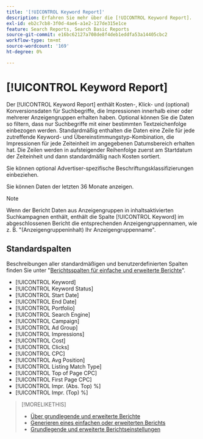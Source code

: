 ```yaml
---
title: '[!UICONTROL Keyword Report]'
description: Erfahren Sie mehr über die [!UICONTROL Keyword Report].
exl-id: eb2c7cb8-3f0d-4ae6-a1e2-127de315e1ce
feature: Search Reports, Search Basic Reports
source-git-commit: e16bc62127a708de8f4deb1eddfa53a14405cbc2
workflow-type: tm+mt
source-wordcount: '169'
ht-degree: 0%

---
```


# [!UICONTROL Keyword Report]

Der [!UICONTROL Keyword Report] enthält Kosten-, Klick- und (optional) Konversionsdaten für Suchbegriffe, die Impressionen innerhalb einer oder mehrerer Anzeigengruppen erhalten haben. Optional können Sie die Daten so filtern, dass nur Suchbegriffe mit einer bestimmten Textzeichenfolge einbezogen werden. Standardmäßig enthalten die Daten eine Zeile für jede zutreffende Keyword- und Übereinstimmungstyp-Kombination, die Impressionen für jede Zeiteinheit im angegebenen Datumsbereich erhalten hat. Die Zeilen werden in aufsteigender Reihenfolge zuerst am Startdatum der Zeiteinheit und dann standardmäßig nach Kosten sortiert.

Sie können optional Advertiser-spezifische Beschriftungsklassifizierungen einbeziehen.

Sie können Daten der letzten 36 Monate anzeigen.

>[!NOTE]
>
>Wenn der Bericht Daten aus Anzeigengruppen in inhaltsaktivierten Suchkampagnen enthält, enthält die Spalte [!UICONTROL Keyword] im abgeschlossenen Bericht die entsprechenden Anzeigengruppennamen, wie z. B. &quot;(Anzeigengruppeninhalt) Ihr Anzeigengruppenname&quot;.

## Standardspalten

Beschreibungen aller standardmäßigen und benutzerdefinierten Spalten finden Sie unter &quot;[Berichtsspalten für einfache und erweiterte Berichte](basic-advanced-report-columns.md)&quot;.

* [!UICONTROL Keyword]
* [!UICONTROL Keyword Status]
* [!UICONTROL Start Date]
* [!UICONTROL End Date]
* [!UICONTROL Portfolio]
* [!UICONTROL Search Engine]
* [!UICONTROL Campaign]
* [!UICONTROL Ad Group]
* [!UICONTROL Impressions]
* [!UICONTROL Cost]
* [!UICONTROL Clicks]
* [!UICONTROL CPC]
* [!UICONTROL Avg Position]
* [!UICONTROL Listing Match Type]
* [!UICONTROL Top of Page CPC]
* [!UICONTROL First Page CPC]
* [!UICONTROL Impr. (Abs. Top) %]
* [!UICONTROL Impr. (Top) %]

>[!MORELIKETHIS]
>
>* [Über grundlegende und erweiterte Berichte](basic-advanced-report-about.md)
>* [Generieren eines einfachen oder erweiterten Berichts](basic-advanced-report-generate.md)
>* [Grundlegende und erweiterte Berichtseinstellungen](basic-advanced-report-settings.md)
